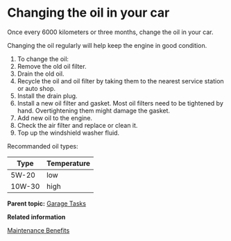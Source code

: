 # Changing the oil in your car 

Once every 6000 kilometers or three months, change the oil in your car.

Changing the oil regularly will help keep the engine in good condition.

1.  To change the oil:
2.  Remove the old oil filter.
3.  Drain the old oil.
4.  Recycle the oil and oil filter by taking them to the nearest service station or auto shop.
5.  Install the drain plug.
6.  Install a new oil filter and gasket. Most oil filters need to be tightened by hand. Overtightening them might damage the gasket.
7.  Add new oil to the engine.
8.  Check the air filter and replace or clean it.
9.  Top up the windshield washer fluid.

Recommanded oil types:

|Type|Temperature|
|----|-----------|
|5W-20|low|
|10W-30|high|

**Parent topic:** [Garage Tasks](../tasks/garagetasksoverview.md)

**Related information**  


[Maintenance Benefits](../tasks/carMaintenance.md)

